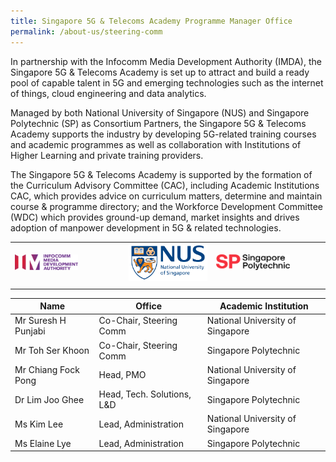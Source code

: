 ```yaml
---
title: Singapore 5G & Telecoms Academy Programme Manager Office
permalink: /about-us/steering-comm
---
```

In partnership with the Infocomm Media Development Authority (IMDA), the Singapore 5G &amp; Telecoms Academy is set up to attract and build a ready pool of capable talent in 5G and emerging technologies such as the internet of things, cloud engineering and data analytics.

Managed by both National University of Singapore (NUS) and Singapore Polytechnic (SP) as Consortium Partners, the Singapore 5G &amp; Telecoms Academy supports the industry by developing 5G-related training courses and academic programmes as well as collaboration with Institutions of Higher Learning and private training providers.

The Singapore 5G &amp; Telecoms Academy is supported by the formation of the Curriculum Advisory 
Committee (CAC), including Academic Institutions CAC, which provides advice on curriculum matters, determine and maintain course &amp; programme directory; and the Workforce Development Committee (WDC) which provides ground-up demand, market insights and drives adoption of manpower development in 5G &amp; related technologies.




|  |  |    | 
| -------- | -------- | -------- | 
|<img style="width: 60%; height: 60%" alt="IMDA" src="/images/banners-and-logos/IMDA%20Logo.png">| <img style="width: 100%; height: 100%" alt="NUS" src="/images/banners-and-logos/NUS%20Logo.png"> |<img style="width: 70%; height: 70%" alt="SP" src="/images/banners-and-logos/SP%20Logo.png"> |
|  ||  | 



| Name | Office| Academic Institution |
| -------- | -------- | -------- |
| Mr Suresh H Punjabi   | Co-Chair, Steering Comm    | National University of Singapore |
| Mr Toh Ser Khoon  | Co-Chair, Steering Comm    | Singapore Polytechnic |
|Mr Chiang Fock Pong   | Head, PMO | National University of Singapore |
| Dr Lim Joo Ghee | Head, Tech. Solutions, L&amp;D  | Singapore Polytechnic |
| Ms Kim Lee | Lead, Administration  | National University of Singapore |
|Ms Elaine Lye | Lead, Administration |Singapore Polytechnic |

